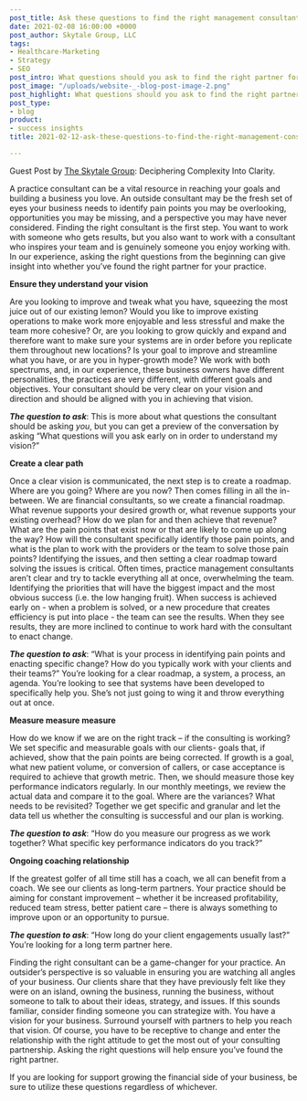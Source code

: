 ```yaml
---
post_title: Ask these questions to find the right management consultant.
date: 2021-02-08 16:00:00 +0000
post_author: Skytale Group, LLC
tags:
- Healthcare-Marketing
- Strategy
- SEO
post_intro: What questions should you ask to find the right partner for your practice?
post_image: "/uploads/website-_-blog-post-image-2.png"
post_highlight: What questions should you ask to find the right partner for your practice?
post_type:
- blog
product:
- success insights
title: 2021-02-12-ask-these-questions-to-find-the-right-management-consultant

---
```

Guest Post by [The Skytale Group](https://skytalegroup.com/ "The Skytale Group"): Deciphering Complexity Into Clarity.

A practice consultant can be a vital resource in reaching your goals and building a business you love. An outside consultant may be the fresh set of eyes your business needs to identify pain points you may be overlooking, opportunities you may be missing, and a perspective you may have never considered. Finding the right consultant is the first step. You want to work with someone who gets results, but you also want to work with a consultant who inspires your team and is genuinely someone you enjoy working with. In our experience, asking the right questions from the beginning can give insight into whether you’ve found the right partner for your practice.

**Ensure they understand your vision**

Are you looking to improve and tweak what you have, squeezing the most juice out of our existing lemon? Would you like to improve existing operations to make work more enjoyable and less stressful and make the team more cohesive? Or, are you looking to grow quickly and expand and therefore want to make sure your systems are in order before you replicate them throughout new locations? Is your goal to improve and streamline what you have, or are you in hyper-growth mode? We work with both spectrums, and, in our experience, these business owners have different personalities, the practices are very different, with different goals and objectives. Your consultant should be very clear on your vision and direction and should be aligned with you in achieving that vision.

**_The question to ask_**: This is more about what questions the consultant should be asking _you_, but you can get a preview of the conversation by asking “What questions will you ask early on in order to understand my vision?”

**Create a clear path**

Once a clear vision is communicated, the next step is to create a roadmap. Where are you going? Where are you now? Then comes filling in all the in-between. We are financial consultants, so we create a financial roadmap. What revenue supports your desired growth or, what revenue supports your existing overhead? How do we plan for and then achieve that revenue? What are the pain points that exist now or that are likely to come up along the way? How will the consultant specifically identify those pain points, and what is the plan to work with the providers or the team to solve those pain points? Identifying the issues, and then setting a clear roadmap toward solving the issues is critical. Often times, practice management consultants aren’t clear and try to tackle everything all at once, overwhelming the team. Identifying the priorities that will have the biggest impact and the most obvious success (i.e. the low hanging fruit). When success is achieved early on - when a problem is solved, or a new procedure that creates efficiency is put into place - the team can see the results. When they see results, they are more inclined to continue to work hard with the consultant to enact change.

**_The question to ask_**: “What is your process in identifying pain points and enacting specific change? How do you typically work with your clients and their teams?” You’re looking for a clear roadmap, a system, a process, an agenda. You’re looking to see that systems have been developed to specifically help you. She’s not just going to wing it and throw everything out at once.

**Measure measure measure**

How do we know if we are on the right track – if the consulting is working? We set specific and measurable goals with our clients- goals that, if achieved, show that the pain points are being corrected. If growth is a goal, what new patient volume, or conversion of callers, or case acceptance is required to achieve that growth metric. Then, we should measure those key performance indicators regularly. In our monthly meetings, we review the actual data and compare it to the goal. Where are the variances? What needs to be revisited? Together we get specific and granular and let the data tell us whether the consulting is successful and our plan is working.

**_The question to ask_**: “How do you measure our progress as we work together? What specific key performance indicators do you track?”

**Ongoing coaching relationship**

If the greatest golfer of all time still has a coach, we all can benefit from a coach. We see our clients as long-term partners. Your practice should be aiming for constant improvement – whether it be increased profitability, reduced team stress, better patient care – there is always something to improve upon or an opportunity to pursue.

**_The question to ask_**: “How long do your client engagements usually last?” You’re looking for a long term partner here.

Finding the right consultant can be a game-changer for your practice. An outsider’s perspective is so valuable in ensuring you are watching all angles of your business. Our clients share that they have previously felt like they were on an island, owning the business, running the business, without someone to talk to about their ideas, strategy, and issues. If this sounds familiar, consider finding someone you can strategize with. You have a vision for your business. Surround yourself with partners to help you reach that vision. Of course, you have to be receptive to change and enter the relationship with the right attitude to get the most out of your consulting partnership. Asking the right questions will help ensure you’ve found the right partner.

If you are looking for support growing the financial side of your business, be sure to utilize these questions regardless of whichever.